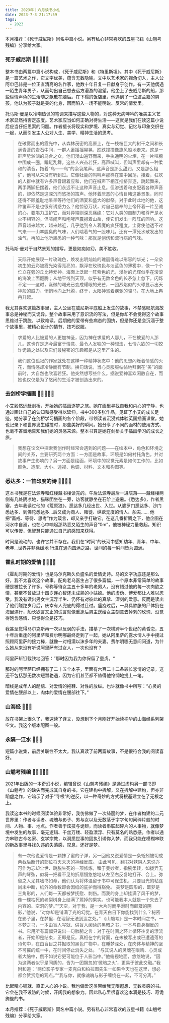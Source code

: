 ```yaml
---
title: 2023年｜六月读书小札
date: 2023-7-3 21:17:59
tags:
  - 2023
---
```



本月推荐：《死于威尼斯》同名中篇小说。另有私心非常喜欢的五星书籍《山魈考残编》分享给大家。

### 死于威尼斯 🌟🌟🌟🌟🌟

整本书由两篇中篇小说构成，《死于威尼斯》和《特里斯坦》。其中《死于威尼斯》是一篇艺术之作，它文字优美，蕴含无数隐喻。文中以艺术家的视角切入，主人公阿申巴赫是一位正直清高的名作家，他数十年日复一日献身于创作。有一天他偶遇一陌生青年男子，从而勾出自己想去远方漫游的渴望。他坐上了去威尼斯的船，那些纵情声色的生活随之飘散在脑后。在下榻的饭店里，他遇到了一位波兰籍的男孩，他认为孩子就是美的化身，因而陷入一场不能明说、反常的情爱里。

托马斯·曼是以冷嘲热讽的笔调来描写这些人物的，对这种无病呻吟的唯美主义艺术家显然持否定态度。艺术家应当如何正确对待生活——这就是我们在读这篇小说后应当仔细思索的问题。作者擅长将现实和梦境、真实与幻觉、记忆与印象交织在一起，从而引发主人公对人生、美学、精神生活的思考。

> 在破雾而出的霞光中，从森林茂密的高原上，在一枝枝巨大的树干之间和长满青苔的岩石中间，一群人畜摇摇晃晃、跌跌撞撞像旋风般地走来。这是一群声势汹汹的乌合之众，他们漫山遍野而来，手执通明的火炬，在一片喧腾中围成一圈，蹁跹乱舞。这些人兴奋若狂，高声喊叫，但叫声里却有一种柔和的清音，拖着“乌——乌”的袅袅尾声。这声音是那么甜润，又是那么粗犷，他可从来没有听到过。它像牡鹿的鸣叫声那样在空中回荡，接着，狂欢的人群中就有许多声音跟着应和，他们在喊声下相互推挤奔逐，跳起舞来，两手两脚扭摆着，他们永远不让这种声音止息。但渗透着和支配着各种声音的，却依然是这深沉而悠扬的笛声。他怀着厌恶的心情目睹这番景象，同时还得不顾羞耻地呆呆等待他们的酒宴和盛大的献祭。对于此时此地的他，这种笛声不是也很有诱惑力么？他惊恐万状，对自己信奉的上帝怀着一片至诚的心，要竭力卫护它，而对异端则深恶痛绝：它对人类的自制力和尊严是水火不相容的。但喧闹声和咆哮声震撼着山岳，使它们发出一阵阵的回响。这声音越来越大，越来越近，几乎达到令人着魔的疯狂程度。尘雾使他透不过气来——山羊腥臭的气味，人们喘着气的一股味儿，还有一潭死水散发出的浊气，再加上他所熟悉的一种气味：那就是创伤和流行病的气味。

托马斯·曼对于自然景观的描写，更是如痴如幻，美不胜收。

> 天际开始展现一片玫瑰色，焕发出明灿灿的瑰丽得难以形容的华光；一朵朵初生的云彩被霞光染得亮亮的，飘浮在玫瑰色与淡蓝色的薄雾中，像一个个伫立在旁的丘比特爱神。海面上泛起一阵紫色的光，漫射的光辉似乎在滚滚的海浪上面翻腾；从地平线到天顶，似乎有无数金色的长矛忽上忽下，闪烁不定——这时，熹微的曙光已变成耀眼的光芒，一团烈焰似的火球显示出天神般的威力，悄悄地向上升腾，终于，太阳神驾着疾驰的骏马，在大地上冉冉升起。

我尤其喜欢这篇故事里，主人公坐在威尼斯平底船上发生的故事，不禁感叹航海故事总是神秘而又诡异。整个故事采用了意识流的写法，但是你却不会觉得这个故事思维过于跳脱，以致难读。后期他的爱带有些病态的固执，但是你还是会沉湎于整个故事里，被精心设计的情节、技巧说服。

> 求爱的人比被爱的人更加神圣，因为神在求爱的人那儿，不在被爱的人那儿。这也许是迄今最富于情意、最令人发噱的一种想法，七情六欲的一切狡诈诡谲之处以及它们最秘密的乐趣都是从这里产生的。

> 我们这位孤寂的作家就处在这样一种精神状态中：他的思想闪烁着情感的火花，而情感却冷静而有节制。换句话说，当心灵服服帖帖地拜倒在“美”的面前时，大自然也欣喜若狂。他突然想写些什么。据说爱神喜欢闲散自在，而她也仅仅是为了悠闲的生活才被创造出来的。

### 去剑桥学插画 🌟🌟🌟🌟🌟

小艾毅然远赴剑桥，开始她的插画逐梦之旅。她在画里寻找自我和内心的宁静，也通过画让自己的认知和感受得以延伸。书中300多张作品，见证了小艾的成长足迹，她分享了在剑桥学习插画的各个阶段，带领读者沉浸式体验英国插画课堂。她也记录下和世界发生碰撞时，那些美好的瞬间。她分享了不同的画材的使用方式、也毫不吝啬地告知我们她的灵感来源。整本书算是她在剑桥关于插画学习的成长之旅。

> 我想在论文中探索我创作时经常会遇到的问题——在绘本中，角色和环境之间的关系，主要研究两个方面：一方面是故事，环境是如何衬托角色，并对故事产生影响的？另一方面是绘画，环境中的视觉元素是如何工作的，比如颜色、造型、大小、透视、色调、材料、文本和构图等。

### 悉达多：一首印度的诗 🌟🌟🌟🌟

这本书我是在法源寺和红楼藏书楼读完的。午后法源寺最后一进院落——藏经楼两侧有几处阴凉地，猫咪团坐在一旁，访客就静坐在石阶上避暑。《悉达多》，作者黑塞，去年我读过他的《荒原狼》。悉达多几经出世、入世。从婆罗门悉达多、沙门悉达多、到佛陀悉达多…后又成为商人、赌徒、纵欲无度的情人、船夫...... 他把“斋戒、等待、思考”作为箴言，却又亲手打破它。在这几番折腾之下，他企图在河水中自溺，也在心中响起那熟悉又陌生的声音“0m”，他被神秘力量救起。知识可以传授，但智慧只能通过自己的感知来获得。

时间是流动的，也许它并不存在。我们在“时间”的长河中感知幼年、青年、中年、老年...世界并非徐缓地
行进在通向圆满之路，世间的每一瞬间皆为圆满。

### 霍乱时期的爱情 🌟🌟🌟🌟

《霍乱时期的爱情》也是马尔克斯久负盛名的爱情史诗。马的文字功底还是那么好，我不太喜欢这个故事。配角老乌医生占了很多篇幅，一个原本非常简单的故事硬是被拉长了许多。号称等待女主五十多年的老男人，没有错过他的每一次肉欲之情，甚至不曾放过十四岁连心智还未成熟的小姑娘。他的虚伪、博爱都让人难以忍受。我没有读出男女主沉浮半生、仍怀有对彼此的真挚、深刻的爱意。反而是读出了他们蹉跎岁月后，庆幸有人兜底的得过且过。瘟疫过后，一具具肿胀的尸体扔在海里漂行，船长欲言又止的谎言就像重逢后男主送给女主刻意去掉刺的玫瑰、没觉得饱含感情、只觉得全是技巧。

我甚至觉得马尔克斯再一次以反讽的手法，描摹了一次横跨半个世纪的黄昏恋，五十年后重逢的阿里萨和费尔明哪最终走到了一起，她从阿里萨的露水情人手中接过照顾阿里萨的接力棒，就像一对相濡以沫多年的夫妻。费尔明哪无意间问道，为什么她从来没有听说阿里萨有过女人，一次也没有？

阿里萨斩钉截铁地回答：”那时因为我为你保留了童贞。“

那时的阿里萨已经拥有了二十五个本子，里面有六百二十二条较长恋情的记录，这还不包括那无数次短暂艳遇，因为它们甚至都不值得他怜悯地提上一笔。

暗线是成年人的龃龉、对爱情的拖鞋、对性的放纵。也许就像书中所写：“心灵的爱情在腰部以上，肉体的爱情在腰部往下。”

### 山海经 🌟🌟🌟

放在书架上很久了，我速读了译文，没想到下个月刚好开始读桐华的山海经系列架空文。我这个版本配图一般。

### 永隔一江水 🌟🌟🌟

短篇小说集，前后关联性不太大。我认真读了前两篇故事，不是很符合我的阅读喜好。

### 山魈考残编 🌟🌟🌟🌟🌟

2021年出版的一本奇幻小说，编辑曾说《山魈考残编》是通过虚构另一部书即《山魈考》的缺失而完成其自身的书，它在建构中拆解，又在拆解中建构，但亦非蹈虚之作，它暗示了对于“寻根”的逆反，以一种奇妙的方式将根基建立在了无根之上。

我读这本书的时候阅读体验非常好，我仿佛做了一次绮丽的梦，在作者构建的二元世界里：作者与读者、魂魄与影子、男与女以及无数落于字字句句间碎片般的时间、人物、事、地点。作者善于炫技与诡辩，而读者串联起碎片的人事物，就像梦境中发生的故事，毫无逻辑、千丝万缕、轻盈漂浮、只有莫名的熟悉感。作者以通力串联古今名家、玄学宗教，以洞悉世事的固执引诱你入梦，而我只能在模糊串联的新故事里寻找久违的失落感，叹息，还好是梦。

> 有一次他说爱情是一颗抹了蜜的子弹，另一回他又说爱情是一条蚯蚓被切成两截后断开的部位将灭未灭的神经反应。
> 由此可见，翻书对鬾阴人来说亦可作为忘却尘世、跳脱生死的一项修炼，臻于曼妙者，指腕柔转，如拨弄无声的琴弦，似将一把看不见的折扇慢悠悠地从左至右反复地打开、合上。弥留之人尤其嗜书如命，他们认为将体温留于书中可保生机，只要目光的粘连尚未中断，纸外的命数即会因纸的庇护而得豁免。
> 美梦是圆形的，噩梦是三角形的，人们每一天都被梦抚慰、刺伤。而我的身上却挂满了风干的梦，像一棵枯死的老梨树身上结满了蔫掉的果实。也可能我本人就是一个失去了内容的、空洞的梦。”“天空，对于我，是一大片时而平滑时而颠簸的阴影，”他说，“对你却是铺满了光的幻觉。在青天白日下你能找到什么？秘密在影子里，在梦里…在理智无法到达之处。”
> 《山魈考》是一本时间之书，一本梦之书，一本由盲人写就、供盲人阅读的黑暗之书，一本与自身相反的书。它用所有篇幅只说出一句肺腑之言：对于在时间之环上循环往复的漂流者，开始即是结束，正即是反。真相在字的背面，在未被写出或已遭遗落的诗句中，在由盲目之井掘取的黑色广物中，在睡梦深处，在肉体与精神的坚不可摧的统一中，在时间停止消失之处。
> “与其说人的灵魂在眼睛、心灵或者大脑中，倒不如说它更可能位于人影当中。”他俯视地面，悠悠地说，“因为这两者似乎是同质的，皆为一团飘忽的‘微暗之火’，更易于彼此交融。”我附和道：“两位影子专家一麦克白和柏拉图先生一如果今天也在这里，想必都会赞赏您的观点。”“我与你，就像魂魄与影子缠绕在一起，不可分离。”

比起精心铺就、直击人心的小说。我也偏爱这类带给我无限遐想、无数灵感的书。它会在我不设防的时候，开阔我的想象力。因此私心里很喜欢这本满是技巧、奇诡旖旎的书。

本月推荐：《死于威尼斯》同名中篇小说。另有私心非常喜欢的五星书籍《山魈考残编》分享给大家。